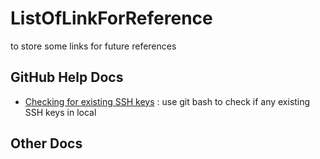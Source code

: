# ListOfLinkForReference
to store some links for future references  

## GitHub Help Docs
- [Checking for existing SSH keys](https://docs.github.com/en/authentication/connecting-to-github-with-ssh/checking-for-existing-ssh-keys)
: use git bash to check if any existing SSH keys in local  
## Other Docs

